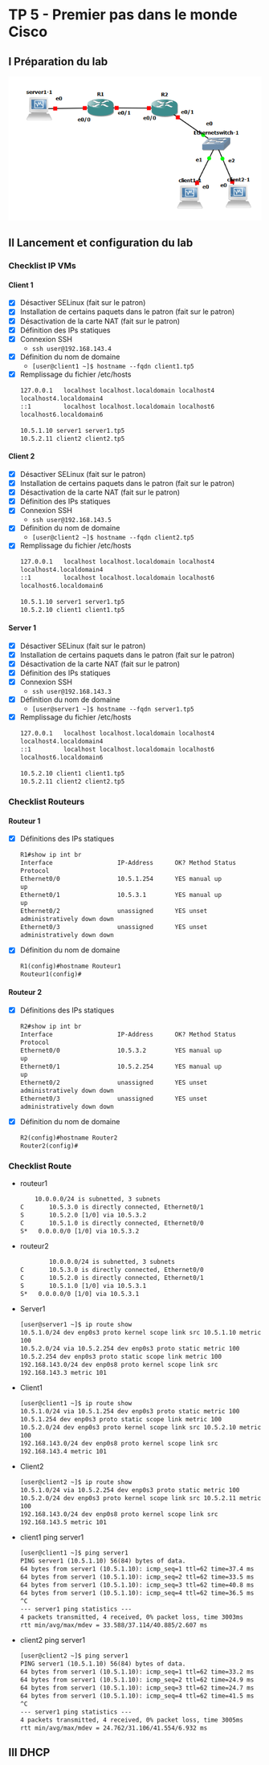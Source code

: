 # TP 5 - Premier pas dans le monde Cisco

## I Préparation du lab

![Image topologie](./images/topologie.PNG)

## II Lancement et configuration du lab

### Checklist IP VMs

#### Client 1

- [x] Désactiver SELinux (fait sur le patron)
- [x] Installation de certains paquets dans le patron (fait sur le patron)
- [x] Désactivation de la carte NAT (fait sur le patron)
- [x] Définition des IPs statiques
- [x] Connexion SSH
    * `ssh user@192.168.143.4`
- [x] Définition du nom de domaine
    * `[user@client1 ~]$ hostname --fqdn client1.tp5`
- [x] Remplissage du fichier /etc/hosts
    ```
    127.0.0.1   localhost localhost.localdomain localhost4 localhost4.localdomain4
    ::1         localhost localhost.localdomain localhost6 localhost6.localdomain6

    10.5.1.10 server1 server1.tp5
    10.5.2.11 client2 client2.tp5
    ```

#### Client 2
- [x] Désactiver SELinux (fait sur le patron)
- [x] Installation de certains paquets dans le patron (fait sur le patron)
- [x] Désactivation de la carte NAT (fait sur le patron)
- [x] Définition des IPs statiques
- [x] Connexion SSH
    * `ssh user@192.168.143.5`
- [x] Définition du nom de domaine
    * `[user@client2 ~]$ hostname --fqdn client2.tp5`
- [x] Remplissage du fichier /etc/hosts
    ```
    127.0.0.1   localhost localhost.localdomain localhost4 localhost4.localdomain4
    ::1         localhost localhost.localdomain localhost6 localhost6.localdomain6

    10.5.1.10 server1 server1.tp5
    10.5.2.10 client1 client1.tp5
    ```

#### Server 1

- [x] Désactiver SELinux (fait sur le patron)
- [x] Installation de certains paquets dans le patron (fait sur le patron)
- [x] Désactivation de la carte NAT (fait sur le patron)
- [x] Définition des IPs statiques
- [x] Connexion SSH
    * `ssh user@192.168.143.3`
- [x] Définition du nom de domaine
    * `[user@server1 ~]$ hostname --fqdn server1.tp5`
- [x] Remplissage du fichier /etc/hosts
    ```
    127.0.0.1   localhost localhost.localdomain localhost4 localhost4.localdomain4
    ::1         localhost localhost.localdomain localhost6 localhost6.localdomain6

    10.5.2.10 client1 client1.tp5
    10.5.2.11 client2 client2.tp5
    ```

### Checklist Routeurs

#### Routeur 1

- [x] Définitions des IPs statiques
    ```
    R1#show ip int br
    Interface                  IP-Address      OK? Method Status                Protocol
    Ethernet0/0                10.5.1.254      YES manual up                    up
    Ethernet0/1                10.5.3.1        YES manual up                    up
    Ethernet0/2                unassigned      YES unset  administratively down down
    Ethernet0/3                unassigned      YES unset  administratively down down
    ```
- [x] Définition du nom de domaine
    ```
    R1(config)#hostname Routeur1
    Routeur1(config)#
    ``` 

#### Routeur 2

- [x] Définitions des IPs statiques
    ```
    R2#show ip int br
    Interface                  IP-Address      OK? Method Status                Protocol
    Ethernet0/0                10.5.3.2        YES manual up                    up
    Ethernet0/1                10.5.2.254      YES manual up                    up
    Ethernet0/2                unassigned      YES unset  administratively down down
    Ethernet0/3                unassigned      YES unset  administratively down down
    ```
- [x] Définition du nom de domaine
    ```
    R2(config)#hostname Router2
    Router2(config)#    
    ``` 

### Checklist Route
* routeur1
    ```
        10.0.0.0/24 is subnetted, 3 subnets
    C       10.5.3.0 is directly connected, Ethernet0/1
    S       10.5.2.0 [1/0] via 10.5.3.2
    C       10.5.1.0 is directly connected, Ethernet0/0
    S*   0.0.0.0/0 [1/0] via 10.5.3.2
    ```

* routeur2
    ```
            10.0.0.0/24 is subnetted, 3 subnets
    C       10.5.3.0 is directly connected, Ethernet0/0
    C       10.5.2.0 is directly connected, Ethernet0/1
    S       10.5.1.0 [1/0] via 10.5.3.1
    S*   0.0.0.0/0 [1/0] via 10.5.3.1
    ```

* Server1
    ```
    [user@server1 ~]$ ip route show
    10.5.1.0/24 dev enp0s3 proto kernel scope link src 10.5.1.10 metric 100
    10.5.2.0/24 via 10.5.2.254 dev enp0s3 proto static metric 100
    10.5.2.254 dev enp0s3 proto static scope link metric 100
    192.168.143.0/24 dev enp0s8 proto kernel scope link src 192.168.143.3 metric 101
    ```

* Client1
    ```
    [user@client1 ~]$ ip route show
    10.5.1.0/24 via 10.5.1.254 dev enp0s3 proto static metric 100
    10.5.1.254 dev enp0s3 proto static scope link metric 100
    10.5.2.0/24 dev enp0s3 proto kernel scope link src 10.5.2.10 metric 100
    192.168.143.0/24 dev enp0s8 proto kernel scope link src 192.168.143.4 metric 101
    ```

* Client2
    ```
    [user@client2 ~]$ ip route show
    10.5.1.0/24 via 10.5.2.254 dev enp0s3 proto static metric 100
    10.5.2.0/24 dev enp0s3 proto kernel scope link src 10.5.2.11 metric 100
    192.168.143.0/24 dev enp0s8 proto kernel scope link src 192.168.143.5 metric 101
    ```

* client1 ping server1
    ```
    [user@client1 ~]$ ping server1
    PING server1 (10.5.1.10) 56(84) bytes of data.
    64 bytes from server1 (10.5.1.10): icmp_seq=1 ttl=62 time=37.4 ms
    64 bytes from server1 (10.5.1.10): icmp_seq=2 ttl=62 time=33.5 ms
    64 bytes from server1 (10.5.1.10): icmp_seq=3 ttl=62 time=40.8 ms
    64 bytes from server1 (10.5.1.10): icmp_seq=4 ttl=62 time=36.5 ms
    ^C
    --- server1 ping statistics ---
    4 packets transmitted, 4 received, 0% packet loss, time 3003ms
    rtt min/avg/max/mdev = 33.588/37.114/40.885/2.607 ms
    ```

* client2 ping server1 
    ```
    [user@client2 ~]$ ping server1
    PING server1 (10.5.1.10) 56(84) bytes of data.
    64 bytes from server1 (10.5.1.10): icmp_seq=1 ttl=62 time=33.2 ms
    64 bytes from server1 (10.5.1.10): icmp_seq=2 ttl=62 time=24.9 ms
    64 bytes from server1 (10.5.1.10): icmp_seq=3 ttl=62 time=24.7 ms
    64 bytes from server1 (10.5.1.10): icmp_seq=4 ttl=62 time=41.5 ms
    ^C
    --- server1 ping statistics ---
    4 packets transmitted, 4 received, 0% packet loss, time 3005ms
    rtt min/avg/max/mdev = 24.762/31.106/41.554/6.932 ms
    ```


## III DHCP
